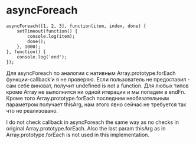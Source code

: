 # asyncForeach

```
asyncForeach([1, 2, 3], function(item, index, done) {
    setTimeout(function() {
        console.log(item);
        done();
    }, 1000);
}, function() {
    console.log('end');
});
```

Для asyncForeach по аналогии с нативным Array.prototype.forEach функции-callback’и я не проверяю. 
Если пользователь не предоставил - сам себе виноват, получит undefined is not a function.
Для любых типов кроме Array не выполнится ни одной итерации и мы попадем в endFn.
Кроме того Array.prototype.forEach последним необязательным параметром получает thisArg, нам этого явно сейчас не требуется так что не реализовано.

I do not check callback in asyncForeach the same way as no checks in original Array.prototype.forEach.
Also the last param thisArg as in Array.prototype.forEach is not used in this implementation.